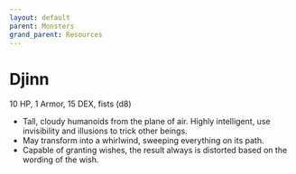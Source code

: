 ```yaml
---
layout: default
parent: Monsters
grand_parent: Resources
---
```


# Djinn

10 HP, 1 Armor, 15 DEX, fists (d8)

- Tall, cloudy humanoids from the plane of air.   Highly intelligent, use invisibility and illusions to trick other beings.
- May transform into a whirlwind, sweeping everything on its path.
- Capable of granting wishes, the result always is distorted based on the wording of the wish.


